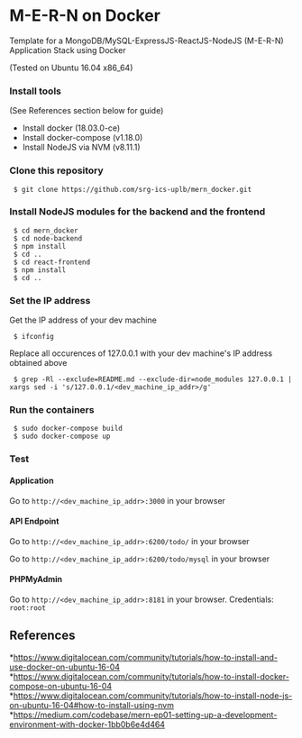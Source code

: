 # M-E-R-N on Docker
Template for a MongoDB/MySQL-ExpressJS-ReactJS-NodeJS (M-E-R-N) Application Stack using Docker

(Tested on Ubuntu 16.04 x86_64)

### Install tools
(See References section below for guide)

* Install docker (18.03.0-ce) 
* Install docker-compose (v1.18.0)
* Install NodeJS via NVM (v8.11.1)

### Clone this repository
```
 $ git clone https://github.com/srg-ics-uplb/mern_docker.git
```


### Install NodeJS modules for the backend and the frontend
```
 $ cd mern_docker 
 $ cd node-backend
 $ npm install
 $ cd ..
 $ cd react-frontend
 $ npm install
 $ cd ..
```
### Set the IP address

Get the IP address of your dev machine
```
 $ ifconfig
```

Replace all occurences of 127.0.0.1 with your dev machine's IP address obtained above
```
 $ grep -Rl --exclude=README.md --exclude-dir=node_modules 127.0.0.1 | xargs sed -i 's/127.0.0.1/<dev_machine_ip_addr>/g'
```


### Run the containers
```
 $ sudo docker-compose build
 $ sudo docker-compose up
```

### Test
#### Application 
Go to ```http://<dev_machine_ip_addr>:3000``` in your browser

#### API Endpoint 
Go to ```http://<dev_machine_ip_addr>:6200/todo/``` in your browser

Go to ```http://<dev_machine_ip_addr>:6200/todo/mysql``` in your browser

#### PHPMyAdmin 
Go to ```http://<dev_machine_ip_addr>:8181``` in your browser. Credentials: ```root:root```


## References
*https://www.digitalocean.com/community/tutorials/how-to-install-and-use-docker-on-ubuntu-16-04
*https://www.digitalocean.com/community/tutorials/how-to-install-docker-compose-on-ubuntu-16-04
*https://www.digitalocean.com/community/tutorials/how-to-install-node-js-on-ubuntu-16-04#how-to-install-using-nvm
*https://medium.com/codebase/mern-ep01-setting-up-a-development-environment-with-docker-1bb0b6e4d464
